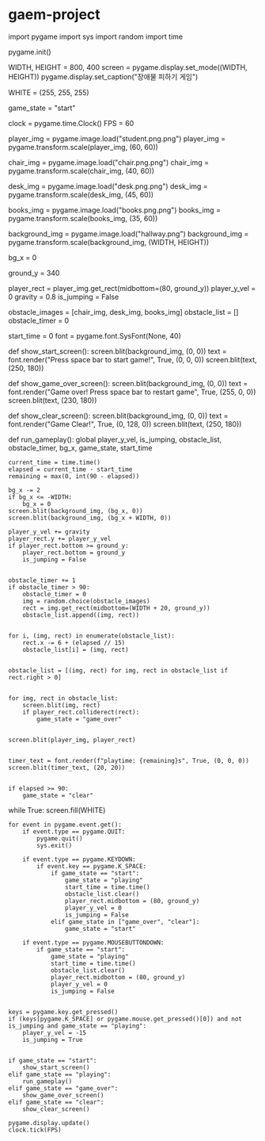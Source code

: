 # gaem-project
import pygame
import sys
import random
import time

pygame.init()

WIDTH, HEIGHT = 800, 400
screen = pygame.display.set_mode((WIDTH, HEIGHT))
pygame.display.set_caption("장애물 피하기 게임")

WHITE = (255, 255, 255)

game_state = "start"

clock = pygame.time.Clock()
FPS = 60

player_img = pygame.image.load("student.png.png")
player_img = pygame.transform.scale(player_img, (60, 60))

chair_img = pygame.image.load("chair.png.png")
chair_img = pygame.transform.scale(chair_img, (40, 60))

desk_img = pygame.image.load("desk.png.png")
desk_img = pygame.transform.scale(desk_img, (45, 60))

books_img = pygame.image.load("books.png.png")
books_img = pygame.transform.scale(books_img, (35, 60))

background_img = pygame.image.load("hallway.png")
background_img = pygame.transform.scale(background_img, (WIDTH, HEIGHT))

bg_x = 0

ground_y = 340

player_rect = player_img.get_rect(midbottom=(80, ground_y))
player_y_vel = 0
gravity = 0.8
is_jumping = False

obstacle_images = [chair_img, desk_img, books_img]
obstacle_list = []
obstacle_timer = 0

start_time = 0
font = pygame.font.SysFont(None, 40)

def show_start_screen():
    screen.blit(background_img, (0, 0))
    text = font.render("Press space bar to start game!", True, (0, 0, 0))
    screen.blit(text, (250, 180))

def show_game_over_screen():
    screen.blit(background_img, (0, 0))
    text = font.render("Game over! Press space bar to restart game", True, (255, 0, 0))
    screen.blit(text, (230, 180))

def show_clear_screen():
    screen.blit(background_img, (0, 0))
    text = font.render("Game Clear!", True, (0, 128, 0))
    screen.blit(text, (250, 180))

def run_gameplay():
    global player_y_vel, is_jumping, obstacle_list, obstacle_timer, bg_x, game_state, start_time

    current_time = time.time()
    elapsed = current_time - start_time
    remaining = max(0, int(90 - elapsed))

    bg_x -= 2
    if bg_x <= -WIDTH:
        bg_x = 0
    screen.blit(background_img, (bg_x, 0))
    screen.blit(background_img, (bg_x + WIDTH, 0))

    player_y_vel += gravity
    player_rect.y += player_y_vel
    if player_rect.bottom >= ground_y:
        player_rect.bottom = ground_y
        is_jumping = False

 
    obstacle_timer += 1
    if obstacle_timer > 90:
        obstacle_timer = 0
        img = random.choice(obstacle_images)
        rect = img.get_rect(midbottom=(WIDTH + 20, ground_y))
        obstacle_list.append((img, rect))


    for i, (img, rect) in enumerate(obstacle_list):
        rect.x -= 6 + (elapsed // 15)  
        obstacle_list[i] = (img, rect)

   
    obstacle_list = [(img, rect) for img, rect in obstacle_list if rect.right > 0]


    for img, rect in obstacle_list:
        screen.blit(img, rect)
        if player_rect.colliderect(rect):
            game_state = "game_over"

 
    screen.blit(player_img, player_rect)


    timer_text = font.render(f"playtime: {remaining}s", True, (0, 0, 0))
    screen.blit(timer_text, (20, 20))

 
    if elapsed >= 90:
        game_state = "clear"

while True:
    screen.fill(WHITE)

    for event in pygame.event.get():
        if event.type == pygame.QUIT:
            pygame.quit()
            sys.exit()

        if event.type == pygame.KEYDOWN:
            if event.key == pygame.K_SPACE:
                if game_state == "start":
                    game_state = "playing"
                    start_time = time.time()
                    obstacle_list.clear()
                    player_rect.midbottom = (80, ground_y)
                    player_y_vel = 0
                    is_jumping = False
                elif game_state in ["game_over", "clear"]:
                    game_state = "start"

        if event.type == pygame.MOUSEBUTTONDOWN:
            if game_state == "start":
                game_state = "playing"
                start_time = time.time()
                obstacle_list.clear()
                player_rect.midbottom = (80, ground_y)
                player_y_vel = 0
                is_jumping = False

 
    keys = pygame.key.get_pressed()
    if (keys[pygame.K_SPACE] or pygame.mouse.get_pressed()[0]) and not is_jumping and game_state == "playing":
        player_y_vel = -15
        is_jumping = True


    if game_state == "start":
        show_start_screen()
    elif game_state == "playing":
        run_gameplay()
    elif game_state == "game_over":
        show_game_over_screen()
    elif game_state == "clear":
        show_clear_screen()

    pygame.display.update()
    clock.tick(FPS)


